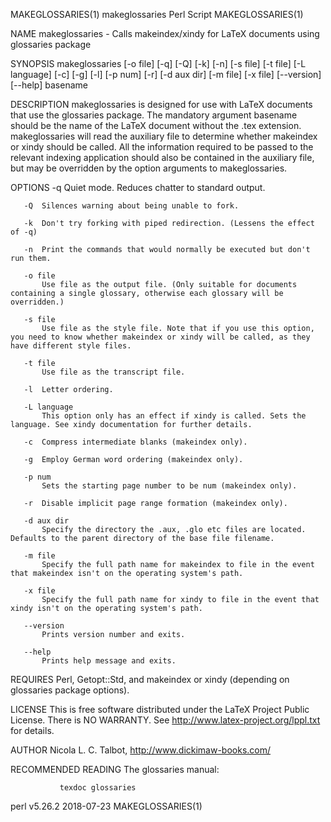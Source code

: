 MAKEGLOSSARIES(1)                                                               makeglossaries Perl Script                                                              MAKEGLOSSARIES(1)

NAME
       makeglossaries  - Calls makeindex/xindy for LaTeX documents using glossaries package

SYNOPSIS
       makeglossaries [-o file] [-q] [-Q] [-k] [-n] [-s file] [-t file] [-L language] [-c] [-g] [-l] [-p num] [-r] [-d aux dir] [-m file] [-x file] [--version] [--help] basename

DESCRIPTION
       makeglossaries is designed for use with LaTeX documents that use the glossaries package. The mandatory argument basename should be the name of the LaTeX document without the .tex
       extension.  makeglossaries will read the auxiliary file to determine whether makeindex or xindy should be called. All the information required to be passed to the relevant
       indexing application should also be contained in the auxiliary file, but may be overridden by the option arguments to makeglossaries.

OPTIONS
       -q  Quiet mode. Reduces chatter to standard output.

       -Q  Silences warning about being unable to fork.

       -k  Don't try forking with piped redirection. (Lessens the effect of -q)

       -n  Print the commands that would normally be executed but don't run them.

       -o file
           Use file as the output file. (Only suitable for documents containing a single glossary, otherwise each glossary will be overridden.)

       -s file
           Use file as the style file. Note that if you use this option, you need to know whether makeindex or xindy will be called, as they have different style files.

       -t file
           Use file as the transcript file.

       -l  Letter ordering.

       -L language
           This option only has an effect if xindy is called. Sets the language. See xindy documentation for further details.

       -c  Compress intermediate blanks (makeindex only).

       -g  Employ German word ordering (makeindex only).

       -p num
           Sets the starting page number to be num (makeindex only).

       -r  Disable implicit page range formation (makeindex only).

       -d aux dir
           Specify the directory the .aux, .glo etc files are located.  Defaults to the parent directory of the base file filename.

       -m file
           Specify the full path name for makeindex to file in the event that makeindex isn't on the operating system's path.

       -x file
           Specify the full path name for xindy to file in the event that xindy isn't on the operating system's path.

       --version
           Prints version number and exits.

       --help
           Prints help message and exits.

REQUIRES
       Perl, Getopt::Std, and makeindex or xindy (depending on glossaries package options).

LICENSE
       This is free software distributed under the LaTeX Project Public License. There is NO WARRANTY.  See <http://www.latex-project.org/lppl.txt> for details.

AUTHOR
       Nicola L. C. Talbot, <http://www.dickimaw-books.com/>

RECOMMENDED READING
       The glossaries manual:

               texdoc glossaries

perl v5.26.2                                                                            2018-07-23                                                                      MAKEGLOSSARIES(1)
